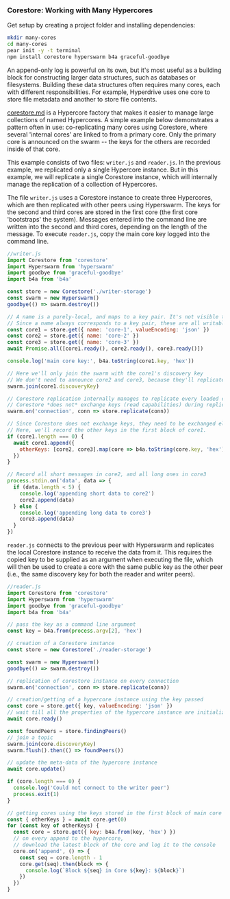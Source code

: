 
### Corestore: Working with Many Hypercores

Get setup by creating a project folder and installing dependencies:

```bash
mkdir many-cores
cd many-cores
pear init -y -t terminal
npm install corestore hyperswarm b4a graceful-goodbye
```

An append-only log is powerful on its own, but it's most useful as a building block for constructing larger data structures, such as databases or filesystems. Building these data structures often requires many cores, each with different responsibilities. For example, Hyperdrive uses one core to store file metadata and another to store file contents.

[corestore.md](../helpers/corestore.md) is a Hypercore factory that makes it easier to manage large collections of named Hypercores. A simple example below demonstrates a pattern often in use: co-replicating many cores using Corestore, where several 'internal cores' are linked to from a primary core. Only the primary core is announced on the swarm -- the keys for the others are recorded inside of that core.

This example consists of two files: `writer.js` and `reader.js`. In the previous example, we replicated only a single Hypercore instance. But in this example, we will replicate a single Corestore instance, which will internally manage the replication of a collection of Hypercores.

The file `writer.js` uses a Corestore instance to create three Hypercores, which are then replicated with other peers using Hyperswarm. The keys for the second and third cores are stored in the first core (the first core 'bootstraps' the system). Messages entered into the command line are written into the second and third cores, depending on the length of the message. To execute `reader.js`, copy the main core key logged into the command line.


```javascript
//writer.js
import Corestore from 'corestore'
import Hyperswarm from 'hyperswarm'
import goodbye from 'graceful-goodbye'
import b4a from 'b4a'

const store = new Corestore('./writer-storage')
const swarm = new Hyperswarm()
goodbye(() => swarm.destroy())

// A name is a purely-local, and maps to a key pair. It's not visible to readers.
// Since a name always corresponds to a key pair, these are all writable
const core1 = store.get({ name: 'core-1', valueEncoding: 'json' })
const core2 = store.get({ name: 'core-2' })
const core3 = store.get({ name: 'core-3' })
await Promise.all([core1.ready(), core2.ready(), core3.ready()])

console.log('main core key:', b4a.toString(core1.key, 'hex'))

// Here we'll only join the swarm with the core1's discovery key
// We don't need to announce core2 and core3, because they'll replicated with core1
swarm.join(core1.discoveryKey)

// Corestore replication internally manages to replicate every loaded core
// Corestore *does not* exchange keys (read capabilities) during replication.
swarm.on('connection', conn => store.replicate(conn))

// Since Corestore does not exchange keys, they need to be exchanged elsewhere.
// Here, we'll record the other keys in the first block of core1.
if (core1.length === 0) {
  await core1.append({
    otherKeys: [core2, core3].map(core => b4a.toString(core.key, 'hex'))
  })
}

// Record all short messages in core2, and all long ones in core3
process.stdin.on('data', data => {
  if (data.length < 5) {
    console.log('appending short data to core2')
    core2.append(data)
  } else {
    console.log('appending long data to core3')
    core3.append(data)
  }
})
```

`reader.js` connects to the previous peer with Hyperswarm and replicates the local Corestore instance to receive the data from it. This requires the copied key to be supplied as an argument when executing the file, which will then be used to create a core with the same public key as the other peer (i.e., the same discovery key for both the reader and writer peers).


```javascript
//reader.js
import Corestore from 'corestore'
import Hyperswarm from 'hyperswarm'
import goodbye from 'graceful-goodbye'
import b4a from 'b4a'

// pass the key as a command line argument
const key = b4a.from(process.argv[2], 'hex')

// creation of a Corestore instance
const store = new Corestore('./reader-storage')

const swarm = new Hyperswarm()
goodbye(() => swarm.destroy())

// replication of corestore instance on every connection
swarm.on('connection', conn => store.replicate(conn))

// creation/getting of a hypercore instance using the key passed
const core = store.get({ key, valueEncoding: 'json' })
// wait till all the properties of the hypercore instance are initialized
await core.ready()

const foundPeers = store.findingPeers()
// join a topic
swarm.join(core.discoveryKey)
swarm.flush().then(() => foundPeers())

// update the meta-data of the hypercore instance
await core.update()

if (core.length === 0) {
  console.log('Could not connect to the writer peer')
  process.exit(1)
}

// getting cores using the keys stored in the first block of main core
const { otherKeys } = await core.get(0)
for (const key of otherKeys) {
  const core = store.get({ key: b4a.from(key, 'hex') })
  // on every append to the hypercore, 
  // download the latest block of the core and log it to the console
  core.on('append', () => {
    const seq = core.length - 1
    core.get(seq).then(block => {
      console.log(`Block ${seq} in Core ${key}: ${block}`) 
    })
  })
}
```
